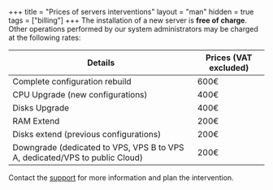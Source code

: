 +++
title = "Prices of servers interventions"
layout = "man"
hidden = true
tags = ["billing"]
+++
The installation of a new server is **free of charge**. Other operations performed by our system administrators may be charged at the following rates:

| Details                                                                                                                | Prices (VAT excluded) |
| ---------------------------------------------------------------------------------------------------------------------- | --------------------- |
| Complete configuration rebuild                                                                                         | 600€                  |
| CPU Upgrade (new  configurations)                                                                                      | 400€                  |
| Disks Upgrade                                                                                                          | 400€                  |
| RAM Extend                                                                                                             | 200€                  |
| Disks extend (previous configurations)                                                                                 | 200€                  |
| Downgrade (dedicated to VPS, VPS B to VPS A, dedicated/VPS to public Cloud) | 200€                  |

Contact the [support](https://admin.alwaysdata.com/support/add/) for more information and plan the intervention.
